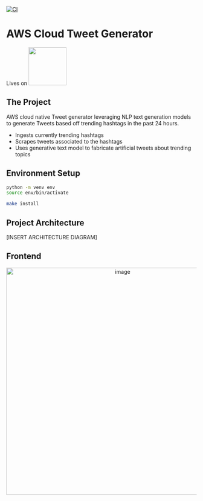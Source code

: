 [![CI](https://github.com/dai-anna/AWSCloud-TweetGenerator/actions/workflows/main.yml/badge.svg)](https://github.com/dai-anna/AWSCloud-TweetGenerator/actions/workflows/main.yml)
# AWS Cloud Tweet Generator
Lives on  <img width=100 src="https://www.icmanage.com/wp-content/uploads/2018/05/AWS-logo.png">

## The Project
AWS cloud native Tweet generator leveraging NLP text generation models to generate Tweets based off trending hashtags in the past 24 hours.
- Ingests currently trending hashtags
- Scrapes tweets associated to the hashtags
- Uses generative text model to fabricate artificial tweets about trending topics


## Environment Setup
```bash
python -m venv env
source env/bin/activate
```

```bash
make install
```

## Project Architecture
[INSERT ARCHITECTURE DIAGRAM]

## Frontend
<div align="center">
<img width="600" alt="image" src="https://user-images.githubusercontent.com/58488209/141659113-eff3e422-1889-4351-84c2-5c07dad951e1.png">
</div>

